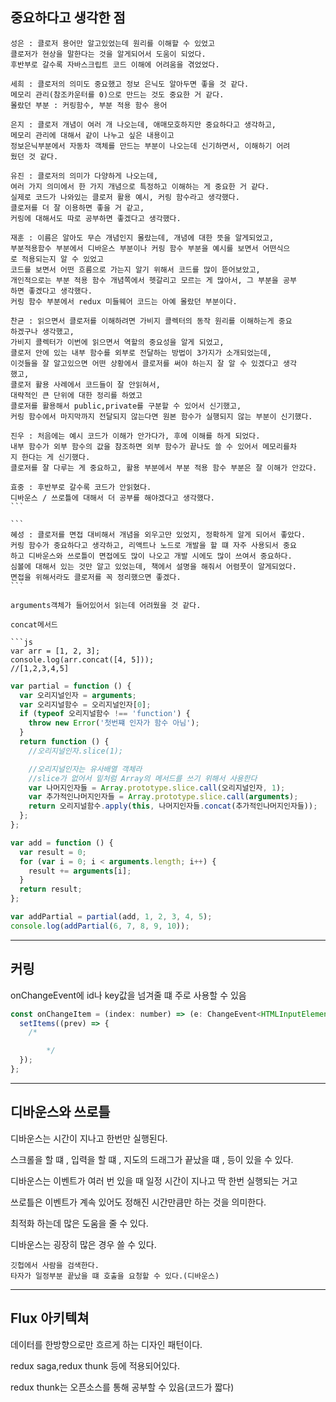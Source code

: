 ## 중요하다고 생각한 점

```
성은 : 클로저 용어만 알고있었는데 원리를 이해할 수 있었고
클로저가 현상을 말한다는 것을 알게되어서 도움이 되었다.
후반부로 갈수록 자바스크립트 코드 이해에 어려움을 겪었었다.
```

```
세희 : 클로저의 의미도 중요했고 정보 은닉도 알아두면 좋을 것 같다.
메모리 관리(참조카운터를 0)으로 만드는 것도 중요한 거 같다.
몰랐던 부분 : 커링함수, 부분 적용 함수 용어
```

```
은지 : 클로저 개념이 여러 개 나오는데, 애매모호하지만 중요하다고 생각하고,
메모리 관리에 대해서 같이 나누고 싶은 내용이고
정보은닉부분에서 자동차 객체를 만드는 부분이 나오는데 신기하면서, 이해하기 어려
웠던 것 같다.
```

```
유진 : 클로저의 의미가 다양하게 나오는데,
여러 가지 의미에서 한 가지 개념으로 특정하고 이해하는 게 중요한 거 같다.
실제로 코드가 나와있는 클로저 활용 예시, 커링 함수라고 생각했다.
클로저를 더 잘 이용하면 좋을 거 같고,
커링에 대해서도 따로 공부하면 좋겠다고 생각했다.
```

```
재훈 : 이름은 알아도 무슨 개념인지 몰랐는데, 개념에 대한 뜻을 알게되었고,
부분적용함수 부분에서 디바운스 부분이나 커링 함수 부분을 예시를 보면서 어떤식으
로 적용되는지 알 수 있었고
코드를 보면서 어떤 흐름으로 가는지 알기 위해서 코드를 많이 뜯어보았고,
개인적으로는 부분 적용 함수 개념쪽에서 헷갈리고 모르는 게 많아서, 그 부분을 공부
하면 좋겠다고 생각했다.
커링 함수 부분에서 redux 미들웨어 코드는 아예 몰랐던 부분이다.
```

```
찬균 : 읽으면서 클로저를 이해하려면 가비지 콜렉터의 동작 원리를 이해하는게 중요
하겠구나 생각했고,
가비지 콜렉터가 이번에 읽으면서 역할의 중요성을 알게 되었고,
클로저 안에 있는 내부 함수를 외부로 전달하는 방법이 3가지가 소개되었는데,
이것들을 잘 알고있으면 어떤 상황에서 클로저를 써야 하는지 잘 알 수 있겠다고 생각
했고,
클로저 활용 사례에서 코드들이 잘 안읽혀서,
대략적인 큰 단위에 대한 정리를 하였고
클로저를 활용해서 public,private를 구분할 수 있어서 신기했고,
커링 함수에서 마지막까지 전달되지 않는다면 원본 함수가 실행되지 않는 부분이 신기했다.
```

```
진우 : 처음에는 예시 코드가 이해가 안가다가, 후에 이해를 하게 되었다.
내부 함수가 외부 함수의 값을 참조하면 외부 함수가 끝나도 쓸 수 있어서 메모리를차
지 한다는 게 신기했다.
클로저를 잘 다루는 게 중요하고, 활용 부분에서 부분 적용 함수 부분은 잘 이해가 안갔다.
```

````
효중 : 후반부로 갈수록 코드가 안읽혔다.
디바운스 / 쓰로틀에 대해서 더 공부를 해야겠다고 생각했다.
```

```
혜성 : 클로저를 면접 대비해서 개념을 외우고만 있었지, 정확하게 알게 되어서 좋았다.
커링 함수가 중요하다고 생각하고, 리액트나 노드로 개발을 할 떄 자주 사용되서 중요
하고 디바운스와 쓰로틀이 면접에도 많이 나오고 개발 시에도 많이 쓰여서 중요하다.
심볼에 대해서 있는 것만 알고 있었는데, 책에서 설명을 해줘서 어렴풋이 알게되었다.
면접을 위해서라도 클로저를 꼭 정리했으면 좋겠다.
```

arguments객체가 들어있어서 읽는데 어려웠을 것 같다.

concat메서드

```js
var arr = [1, 2, 3];
console.log(arr.concat([4, 5]));
//[1,2,3,4,5]
````

```js
var partial = function () {
  var 오리지널인자 = arguments;
  var 오리지널함수 = 오리지널인자[0];
  if (typeof 오리지널함수 !== 'function') {
    throw new Error('첫번쨰 인자가 함수 아님');
  }
  return function () {
    //오리지널인자.slice(1);

    //오리지널인자는 유사배열 객체라
    //slice가 없어서 밑처럼 Array의 메서드를 쓰기 위해서 사용한다
    var 나머지인자들 = Array.prototype.slice.call(오리지널인자, 1);
    var 추가적인나머지인자들 = Array.prototype.slice.call(arguments);
    return 오리지널함수.apply(this, 나머지인자들.concat(추가적인나머지인자들));
  };
};

var add = function () {
  var result = 0;
  for (var i = 0; i < arguments.length; i++) {
    result += arguments[i];
  }
  return result;
};

var addPartial = partial(add, 1, 2, 3, 4, 5);
console.log(addPartial(6, 7, 8, 9, 10));
```

---

## 커링

onChangeEvent에 id나 key값을 넘겨줄 떄 주로 사용할 수 있음

```js
const onChangeItem = (index: number) => (e: ChangeEvent<HTMLInputElement>) => {
  setItems((prev) => {
    /*

        */
  });
};
```

---

## 디바운스와 쓰로틀

디바운스는 시간이 지나고 한번만 실행된다.

스크롤을 할 떄 , 입력을 할 떄 , 지도의 드래그가 끝났을 떄 , 등이 있을 수 있다.

디바운스는 이벤트가 여러 번 있을 때 일정 시간이 지나고 딱 한번 실행되는 거고

쓰로틀은 이벤트가 계속 있어도 정해진 시간만큼만 하는 것을 의미한다.

최적화 하는데 많은 도움을 줄 수 있다.

디바운스는 굉장히 많은 경우 쓸 수 있다.

```
깃헙에서 사람을 검색한다.
타자가 일정부분 끝났을 떄 호출을 요청할 수 있다.(디바운스)
```

---

## Flux 아키텍쳐

데이터를 한방향으로만 흐르게 하는 디자인 패턴이다.

redux saga,redux thunk 등에 적용되어있다.

redux thunk는 오픈소스를 통해 공부할 수 있음(코드가 짧다)
